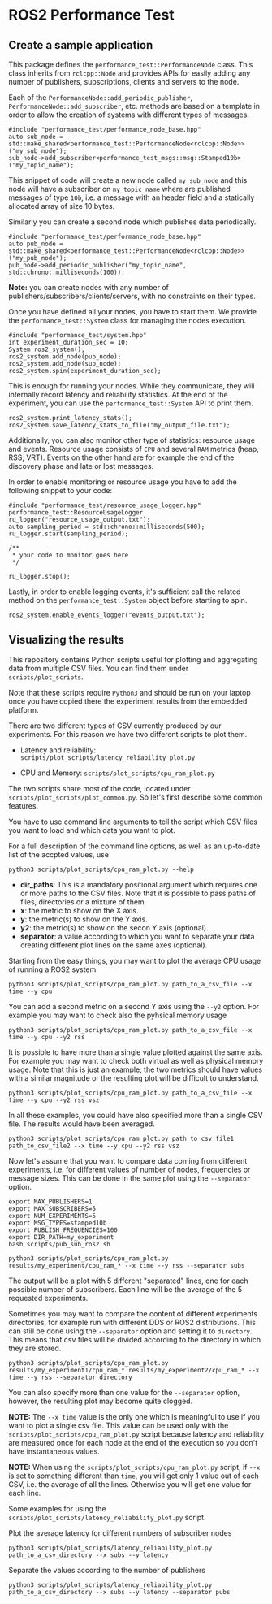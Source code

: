 # ROS2 Performance Test

## Create a sample application

This package defines the `performance_test::PerformanceNode` class.
This class inherits from `rclcpp::Node` and provides APIs for easily adding any number of publishers, subscriptions, clients and servers to the node.

Each of the `PerformanceNode::add_periodic_publisher`, `PerformanceNode::add_subscriber`, etc. methods are based on a template in order to allow the creation of systems with different types of messages.

```
#include "performance_test/performance_node_base.hpp"
auto sub_node = std::make_shared<performance_test::PerformanceNode<rclcpp::Node>>("my_sub_node");
sub_node->add_subscriber<performance_test_msgs::msg::Stamped10b>("my_topic_name");
```

This snippet of code will create a new node called `my_sub_node` and this node will have a subscriber on `my_topic_name` where are published messages of type `10b`, i.e. a message with an header field and a statically allocated array of size 10 bytes.

Similarly you can create a second node which publishes data periodically.

```
#include "performance_test/performance_node_base.hpp"
auto pub_node = std::make_shared<performance_test::PerformanceNode<rclcpp::Node>>("my_pub_node");
pub_node->add_periodic_publisher("my_topic_name", std::chrono::milliseconds(100));
```

**Note:** you can create nodes with any number of publishers/subscribers/clients/servers, with no constraints on their types.

Once you have defined all your nodes, you have to start them.
We provide the `performance_test::System` class for managing the nodes execution.

```
#include "performance_test/system.hpp"
int experiment_duration_sec = 10;
System ros2_system();
ros2_system.add_node(pub_node);
ros2_system.add_node(sub_node);
ros2_system.spin(experiment_duration_sec);
```

This is enough for running your nodes.
While they communicate, they will internally record latency and reliability statistics.
At the end of the experiment, you can use the `performance_test::System` API to print them.

```
ros2_system.print_latency_stats();
ros2_system.save_latency_stats_to_file("my_output_file.txt");
```

Additionally, you can also monitor other type of statistics: resource usage and events.
Resource usage consists of `CPU` and several `RAM` metrics (heap, RSS, VRT).
Events on the other hand are for example the end of the discovery phase and late or lost messages.

In order to enable monitoring or resource usage you have to add the following snippet to your code:

```
#include "performance_test/resource_usage_logger.hpp"
performance_test::ResourceUsageLogger ru_logger("resource_usage_output.txt");
auto sampling_period = std::chrono::milliseconds(500);
ru_logger.start(sampling_period);

/**
 * your code to monitor goes here
 */

ru_logger.stop();
```

Lastly, in order to enable logging events, it's sufficient call the related method on the  `performance_test::System` object before starting to spin.

```
ros2_system.enable_events_logger("events_output.txt");
```

## Visualizing the results

This repository contains Python scripts useful for plotting and aggregating data from multiple CSV files.
You can find them under `scripts/plot_scripts`.

Note that these scripts require `Python3` and should be run on your laptop once you have copied there the experiment results from the embedded platform.

There are two different types of CSV currently produced by our experiments.
For this reason we have two different scripts to plot them.

- Latency and reliability: `scripts/plot_scripts/latency_reliability_plot.py`

- CPU and Memory: `scripts/plot_scripts/cpu_ram_plot.py`

The two scripts share most of the code, located under `scripts/plot_scripts/plot_common.py`.
So let's first describe some common features.

You have to use command line arguments to tell the script which CSV files you want to load and which data you want to plot.

For a full description of the command line options, as well as an up-to-date list of the accpted values, use

    python3 scripts/plot_scripts/cpu_ram_plot.py --help

 - **dir_paths**: This is a mandatory positional argument which requires one or more paths to the CSV files.
 Note that it is possible to pass paths of files, directories or a mixture of them.
 - **x**: the metric to show on the X axis.
 - **y**: the metric(s) to show on the Y axis.
 - **y2**: the metric(s) to show on the secon Y axis (optional).
 - **separator**: a value according to which you want to separate your data creating different plot lines on the same axes (optional).

Starting from the easy things, you may want to plot the average CPU usage of running a ROS2 system.

    python3 scripts/plot_scripts/cpu_ram_plot.py path_to_a_csv_file --x time --y cpu

You can add a second metric on a second Y axis using the `--y2` option.
For example you may want to check also the pyhsical memory usage

    python3 scripts/plot_scripts/cpu_ram_plot.py path_to_a_csv_file --x time --y cpu --y2 rss

It is possible to have more than a single value plotted against the same axis.
For example you may want to check both virtual as well as physical memory usage.
Note that this is just an example, the two metrics should have values with a similar magnitude or the resulting plot will be difficult to understand.

    python3 scripts/plot_scripts/cpu_ram_plot.py path_to_a_csv_file --x time --y cpu --y2 rss vsz

In all these examples, you could have also specified more than a single CSV file.
The results would have been averaged.

    python3 scripts/plot_scripts/cpu_ram_plot.py path_to_csv_file1 path_to_csv_file2 --x time --y cpu --y2 rss vsz

Now let's assume that you want to compare data coming from different experiments, i.e. for different values of number of nodes, frequencies or message sizes.
This can be done in the same plot using the `--separator` option.

    export MAX_PUBLISHERS=1
    export MAX_SUBSCRIBERS=5
    export NUM_EXPERIMENTS=5
    export MSG_TYPES=stamped10b
    export PUBLISH_FREQUENCIES=100
    export DIR_PATH=my_experiment
    bash scripts/pub_sub_ros2.sh

    python3 scripts/plot_scripts/cpu_ram_plot.py results/my_experiment/cpu_ram_* --x time --y rss --separator subs

The output will be a plot with 5 different "separated" lines, one for each possible number of subscribers.
Each line will be the average of the 5 requested experiments.

Sometimes you may want to compare the content of different experiments directories, for example run with different DDS or ROS2 distributions.
This can still be done using the `--separator` option and setting it to `directory`.
This means that csv files will be divided according to the directory in which they are stored.

    python3 scripts/plot_scripts/cpu_ram_plot.py results/my_experiment1/cpu_ram_* results/my_experiment2/cpu_ram_* --x time --y rss --separator directory

You can also specify more than one value for the `--separator` option, however, the resulting plot may become quite clogged.

**NOTE:** The `--x time` value is the only one which is meaningful to use if you want to plot a single csv file.
This value can be used only with the `scripts/plot_scripts/cpu_ram_plot.py` script because latency and reliability are measured once for each node at the end of the execution so you don't have instantaneous values.

**NOTE:** When using the `scripts/plot_scripts/cpu_ram_plot.py` script, if `--x` is set to something different than `time`, you will get only 1 value out of each CSV, i.e. the average of all the lines.
Otherwise you will get one value for each line.


Some examples for using the `scripts/plot_scripts/latency_reliability_plot.py` script.

Plot the average latency for different numbers of subscriber nodes

    python3 scripts/plot_scripts/latency_reliability_plot.py path_to_a_csv_directory --x subs --y latency

Separate the values according to the number of publishers

    python3 scripts/plot_scripts/latency_reliability_plot.py path_to_a_csv_directory --x subs --y latency --separator pubs




